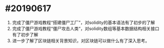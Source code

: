 # #20190617

1. 完成了僵尸游戏教程“搭建僵尸工厂”，对solidity的基本语法有了初步的了解
2. 完成了僵尸游戏教程“僵尸攻击人类“，对solidity数组等基本数据结构相关接口有了初步了解
3. 进一步了解了区块链相关背景知识，对区块链可以做什么有了深入思考。
